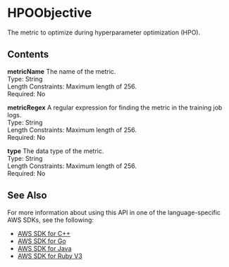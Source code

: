 # HPOObjective<a name="API_HPOObjective"></a>

The metric to optimize during hyperparameter optimization \(HPO\)\.

## Contents<a name="API_HPOObjective_Contents"></a>

 **metricName**   <a name="personalize-Type-HPOObjective-metricName"></a>
The name of the metric\.  
Type: String  
Length Constraints: Maximum length of 256\.  
Required: No

 **metricRegex**   <a name="personalize-Type-HPOObjective-metricRegex"></a>
A regular expression for finding the metric in the training job logs\.  
Type: String  
Length Constraints: Maximum length of 256\.  
Required: No

 **type**   <a name="personalize-Type-HPOObjective-type"></a>
The data type of the metric\.  
Type: String  
Length Constraints: Maximum length of 256\.  
Required: No

## See Also<a name="API_HPOObjective_SeeAlso"></a>

For more information about using this API in one of the language\-specific AWS SDKs, see the following:
+  [AWS SDK for C\+\+](https://docs.aws.amazon.com/goto/SdkForCpp/personalize-2018-05-22/HPOObjective) 
+  [AWS SDK for Go](https://docs.aws.amazon.com/goto/SdkForGoV1/personalize-2018-05-22/HPOObjective) 
+  [AWS SDK for Java](https://docs.aws.amazon.com/goto/SdkForJava/personalize-2018-05-22/HPOObjective) 
+  [AWS SDK for Ruby V3](https://docs.aws.amazon.com/goto/SdkForRubyV3/personalize-2018-05-22/HPOObjective) 